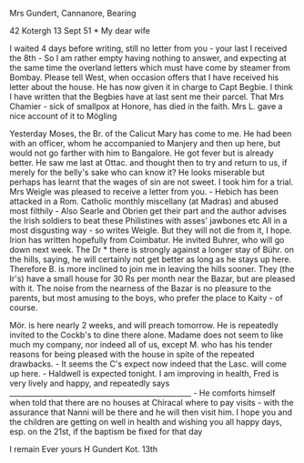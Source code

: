 Mrs Gundert, Cannanore, Bearing

42 Kotergh 13 Sept 51
 <Saturday>*
My dear wife

I waited 4 days before writing, still no letter from you - your last I received the 8th - So I am rather empty having nothing to answer, and expecting at the same time the overland letters which must have come by steamer from Bombay. Please tell West, when occasion offers that I have received his letter about the house. He has now given it in charge to Capt Begbie. 
I think I have written that the Begbies have at last sent me their parcel. 
That Mrs Chamier - sick of smallpox at Honore, has died in the faith. Mrs L. gave a nice account of it to Mögling

Yesterday Moses, the Br. of the Calicut Mary has come to me. He had been with an officer, whom he accompanied to Manjery and then up here, but would not go farther with him to Bangalore. He got fever but is already better. He saw me last at Ottac. and thought then to try and return to us, if merely for the belly's sake who can know it? He looks miserable but perhaps has learnt that the wages of sin are not sweet. I took him for a trial. Mrs Weigle was pleased to receive a letter from you. - Hebich has been attacked in a Rom. Catholic monthly miscellany (at Madras) and abused most filthily - Also Searle and Obrien get their part and the author advises the Irish soldiers to beat these Philistines with asses' jawbones etc All in a most disgusting way - so writes Weigle. But they will not die from it, I hope. 
Irion has written hopefully from Coimbatur. He invited Buhrer, who will go down next week. The Dr <Porteous>* there is strongly against a longer stay of Bühr. on the hills, saying, he will certainly not get better as long as he stays up here. Therefore B. is more inclined to join me in leaving the hills sooner. They (the Ir's) have a small house for 30 Rs per month near the Bazar, but are pleased with it. The noise from the nearness of the Bazar is no pleasure to the parents, but most amusing to the boys, who prefer the place to Kaity - of course.

Mör. is here nearly 2 weeks, and will preach tomorrow. He is repeatedly invited to the Cockb's to dine there alone. Madame does not seem to like much my company, nor indeed all of us, except M. who has his tender reasons for being pleased with the house in spite of the repeated drawbacks. - It seems the C's expect now indeed that the Lasc. will come up here. - Haldwell is expected tonight. I am improving in health, Fred is very lively and happy, and repeatedly says __________________________________________________ - He comforts himself when told that there are no houses at Chiracal where to pay visits - with the assurance that Nanni will be there and he will then visit him. I hope you and the children are getting on well in health and wishing you all happy days, esp. on the 21st, if the baptism be fixed for that day

 I remain
 Ever yours
 H Gundert
Kot. 13th

